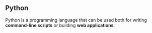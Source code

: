 ## Python
 Python is a programming language that can be used both for writing **command-line scripts** or building **web applications**.
